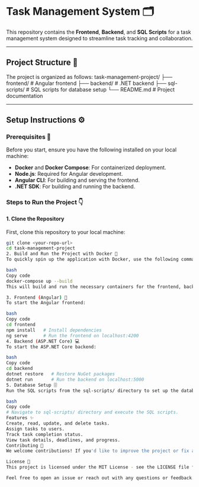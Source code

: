 # Task Management System 🗂️

This repository contains the **Frontend**, **Backend**, and **SQL Scripts** for a task management system designed to streamline task tracking and collaboration.

---

## **Project Structure** 📂
The project is organized as follows:
task-management-project/
├── frontend/ # Angular frontend
├── backend/ # .NET backend
├── sql-scripts/ # SQL scripts for database setup
└── README.md # Project documentation


---

## **Setup Instructions** ⚙️

### **Prerequisites** 🚀
Before you start, ensure you have the following installed on your local machine:

- **Docker** and **Docker Compose**: For containerized deployment.
- **Node.js**: Required for Angular development.
- **Angular CLI**: For building and serving the frontend.
- **.NET SDK**: For building and running the backend.

### **Steps to Run the Project** 👇

#### **1. Clone the Repository** 
First, clone this repository to your local machine:

```bash
git clone <your-repo-url>
cd task-management-project
2. Build and Run the Project with Docker 🐳
To quickly spin up the application with Docker, use the following command:

bash
Copy code
docker-compose up --build
This will build and run the necessary containers for the frontend, backend, and database.

3. Frontend (Angular) 🔧
To start the Angular frontend:

bash
Copy code
cd frontend
npm install   # Install dependencies
ng serve      # Run the frontend on localhost:4200
4. Backend (ASP.NET Core) 💻
To start the ASP.NET Core backend:

bash
Copy code
cd backend
dotnet restore   # Restore NuGet packages
dotnet run       # Run the backend on localhost:5000
5. Database Setup 🗄️
Run the SQL scripts from the sql-scripts/ directory to set up the database schema and necessary tables.

bash
Copy code
# Navigate to sql-scripts/ directory and execute the SQL scripts.
Features ✨
Create, read, update, and delete tasks.
Assign tasks to users.
Track task completion status.
View task details, deadlines, and progress.
Contributing 🤝
We welcome contributions! If you'd like to improve the project or fix a bug, feel free to submit a pull request. Please make sure to follow the repository's code of conduct and coding guidelines.

License 📝
This project is licensed under the MIT License - see the LICENSE file for details.

Feel free to open an issue or reach out with any questions or feedback. Happy coding! 💻🚀
